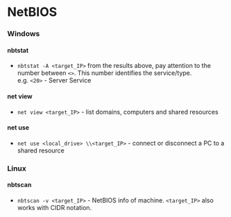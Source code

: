 # NetBIOS
### Windows
#### nbtstat
* `nbtstat -A <target_IP>`
from the results above, pay attention to the number between `<>`. This number identifies the service/type.</br>
e.g. `<20>` - Server Service

#### net view
* `net view <target_IP>` - list domains, computers and shared resources

#### net use
* `net use <local_drive> \\<target_IP>` - connect or disconnect a PC to a shared resource


### Linux
#### nbtscan
* `nbtscan -v <target_IP>` - NetBIOS info of machine. `<target_IP>` also works with CIDR notation.